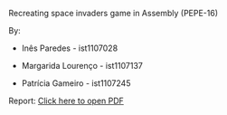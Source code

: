 Recreating space invaders game in Assembly (PEPE-16)

By:

- Inês Paredes - ist1107028

- Margarida Lourenço - ist1107137

- Patrícia Gameiro - ist1107245

Report: [Click here to open PDF](https://drive.google.com/file/d/1jzDPROPHjSIFWx934E6AdpxM59qKw6Oo/view?usp=sharing)

